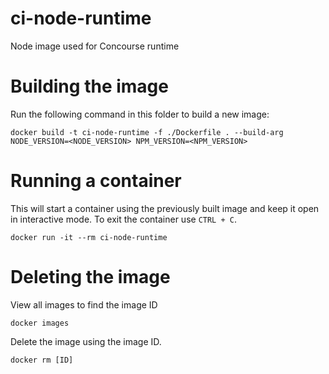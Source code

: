 # ci-node-runtime

Node image used for Concourse runtime

# Building the image
Run the following command in this folder to build a new image:

```
docker build -t ci-node-runtime -f ./Dockerfile . --build-arg NODE_VERSION=<NODE_VERSION> NPM_VERSION=<NPM_VERSION>
```

# Running a container
This will start a container using the previously built image and keep it open in interactive mode. To exit the container use `CTRL + C`.

```
docker run -it --rm ci-node-runtime 
```

# Deleting the image
View all images to find the image ID

```
docker images
```

Delete the image using the image ID.

```
docker rm [ID]
```